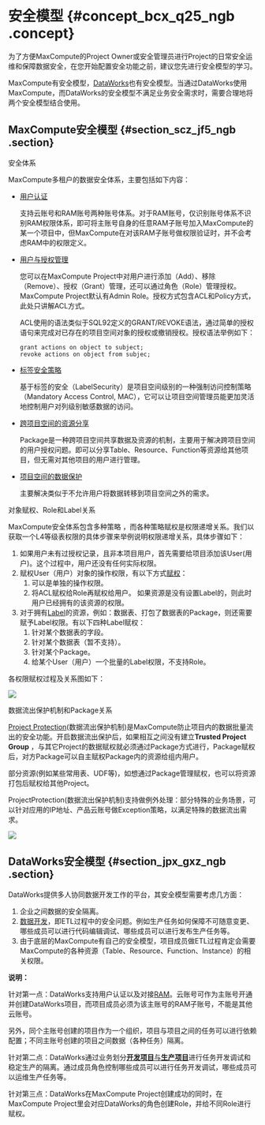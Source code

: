 # 安全模型 {#concept_bcx_q25_ngb .concept}

为了方便MaxCompute的Project Owner或安全管理员进行Project的日常安全运维和保障数据安全，在您开始配置安全功能之前，建议您先进行安全模型的学习。

MaxCompute有安全模型，[DataWorks](../../../../intl.zh-CN/使用指南/项目管理/权限列表.md#)也有安全模型。当通过DataWorks使用MaxCompute，而DataWorks的安全模型不满足业务安全需求时，需要合理地将两个安全模型结合使用。

## MaxCompute安全模型 {#section_scz_jf5_ngb .section}

安全体系

MaxCompute多租户的数据安全体系，主要包括如下内容：

-   [用户认证](intl.zh-CN/管理/安全功能详解/用户及授权管理/用户认证.md#) 

    支持云账号和RAM账号两种账号体系。对于RAM账号，仅识别账号体系不识别RAM权限体系，即可将主账号自身的任意RAM子账号加入MaxCompute的某一个项目中，但MaxCompute在对该RAM子账号做权限验证时，并不会考虑RAM中的权限定义。

-   [用户与授权管理](intl.zh-CN/管理/安全功能详解/用户及授权管理/用户管理.md#) 

    您可以在MaxCompute Project中对用户进行添加（Add）、移除（Remove）、授权（Grant）管理，还可以通过角色（Role）管理授权。MaxCompute Project默认有Admin Role。授权方式包含ACL和Policy方式，此处只讲解ACL方式。

    ACL使用的语法类似于SQL92定义的GRANT/REVOKE语法，通过简单的授权语句来完成对已存在的项目空间对象的授权或撤销授权。授权语法举例如下：

    ```
    grant actions on object to subject;
    revoke actions on object from subjec;
    ```

-   [标签安全策略](intl.zh-CN/管理/安全功能详解/列级别访问控制.md#) 

    基于标签的安全（LabelSecurity）是项目空间级别的一种强制访问控制策略（Mandatory Access Control, MAC），它可以让项目空间管理员能更加灵活地控制用户对列级别敏感数据的访问。

-   [跨项目空间的资源分享](intl.zh-CN/管理/安全功能详解/跨项目空间的资源分享/基于Package的跨项目空间的资源分享.md#) 

    Package是一种跨项目空间共享数据及资源的机制，主要用于解决跨项目空间的用户授权问题。即可以分享Table、Resource、Function等资源给其他项目，但无需对其他项目的用户进行管理。

-   [项目空间的数据保护](intl.zh-CN/管理/安全功能详解/项目空间的数据保护.md#) 

    主要解决类似于不允许用户将数据转移到项目空间之外的需求。


对象赋权、Role和Label关系

MaxCompute安全体系包含多种策略 ，而各种策略赋权是权限递增关系。我们以获取一个L4等级表权限的具体步骤来举例说明权限递增关系，具体步骤如下：

1.  如果用户未有过授权记录，且非本项目用户，首先需要给项目添加该User\(用户\)。这个过程中，用户还没有任何实际权限。
2.  赋权User（用户）对象的操作权限，有以下方式[赋权](intl.zh-CN/管理/安全功能详解/用户及授权管理/授权.md#)：
    1.  可以是单独的操作权限。
    2.  将ACL赋权给Role再赋权给用户。 如果资源是没有设置Label的，则此时用户已经拥有的该资源的权限。
3.  对于拥有[Label](intl.zh-CN/管理/安全功能详解/列级别访问控制.md#)的资源，例如：数据表、打包了数据表的Package，则还需要赋予Label权限。有以下四种Label赋权：
    1.  针对某个数据表的字段。
    2.  针对某个数据表（暂不支持）。
    3.  针对某个Package。
    4.  给某个User（用户）一个批量的Label权限，不支持Role。

各权限赋权过程及关系图如下：

![](http://static-aliyun-doc.oss-cn-hangzhou.aliyuncs.com/assets/img/116981/156032707737987_zh-CN.png)

数据流出保护机制和Package关系

[Project Protection](intl.zh-CN/管理/安全功能详解/项目空间的数据保护.md#)\(数据流出保护机制\)是MaxCompute防止项目内的数据批量流出的安全功能。开启数据流出保护后，如果相互之间没有建立**Trusted Project Group** ，与其它Project的数据赋权就必须通过Package方式进行，Package赋权后，对方Package可以自主赋权Package内的资源给组内用户。

部分资源\(例如某些常用表、UDF等\)，如想通过Package管理赋权，也可以将资源打包后赋权给其他Project。

ProjectProtection\(数据流出保护机制\)支持做例外处理：部分特殊的业务场景，可以针对应用的IP地址、产品云账号做Exception策略，以满足特殊的数据流出需求。

![](http://static-aliyun-doc.oss-cn-hangzhou.aliyuncs.com/assets/img/116981/156032707737993_zh-CN.png)

## DataWorks安全模型 {#section_jpx_gxz_ngb .section}

DataWorks提供多人协同数据开发工作的平台，其安全模型需要考虑几方面：

1.  企业之间数据的安全隔离。
2.  [数据开发](../../../../intl.zh-CN/使用指南/数据开发/业务流程/业务流程介绍.md#)，即ETL过程中的安全问题。例如生产任务如何保障不可随意变更、哪些成员可以进行代码编辑调试、哪些成员可以进行发布生产任务等。
3.  由于底层的MaxCompute有自己的安全模型，项目成员做ETL过程肯定会需要MaxCompute的各种资源（Table、Resource、Function、Instance）的相关权限。

**说明：** 

针对第一点：DataWorks支持用户认证以及对接[RAM](../../../../intl.zh-CN/准备工作/用户使用子账号.md#)。云账号可作为主账号开通并创建DataWorks项目，而项目成员必须为该主账号的RAM子账号，不能是其他云账号。

另外，同个主账号创建的项目作为一个组织，项目与项目之间的任务可以进行依赖配置；不同主账号创建的项目之间数据（各种任务）隔离。

针对第二点：DataWorks通过业务划分[**开发项目**与**生产项目**](../../../../intl.zh-CN/产品简介/简单模式和标准模式的区别.md#)进行任务开发调试和稳定生产的隔离。通过成员角色控制哪些成员可以进行任务开发调试，哪些成员可以运维生产任务等。

针对第三点：DataWorks在MaxCompute Project创建成功的同时，在MaxCompute Project里会对应DataWorks的角色创建Role，并给不同Role进行赋权。

